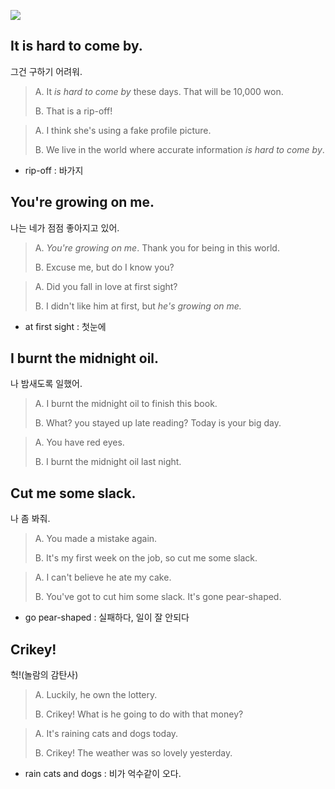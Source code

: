  [![](http://img.youtube.com/vi/VplHaS9U3ts/0.jpg)](http://www.youtube.com/watch?v=VplHaS9U3ts "들으면 암기되는 원어민 표현 6-2")



## It is hard to come by.

그건 구하기 어려워.

> A. It *is hard to come by* these days. That will be 10,000 won.
>
> B. That is a rip-off!

> A. I think she's using a fake profile picture.
>
> B. We live in the world where accurate information *is hard to come by*.

- rip-off : 바가지



## You're growing on me.

나는 네가 점점 좋아지고 있어.

> A. *You're growing on me*. Thank you for being in this world.
>
> B. Excuse me, but do I know you?

> A. Did you fall in love at first sight?
>
> B. I didn't like him at first, but *he's growing on me.*

- at first sight : 첫눈에



## I  burnt the midnight oil.

나 밤새도록 일했어.

> A. I  burnt the midnight oil to finish this book.
>
> B. What? you stayed up late reading? Today is your big day.

> A. You have red eyes.
>
> B. I burnt the midnight oil last night.



## Cut me some slack.

나 좀 봐줘.

> A. You made a mistake again.
>
> B. It's my first week on the job, so cut me some slack.

>A. I can't believe he ate my cake.
>
>B. You've got to cut him some slack. It's gone pear-shaped.

- go pear-shaped : 실패하다, 일이 잘 안되다



## Crikey!

헉!(놀람의 감탄사)

> A. Luckily, he own the lottery.
>
> B. Crikey! What is he going to do with that money?

> A. It's raining cats and dogs today.
>
> B. Crikey! The weather was so lovely yesterday.

- rain cats and dogs : 비가 억수같이 오다.